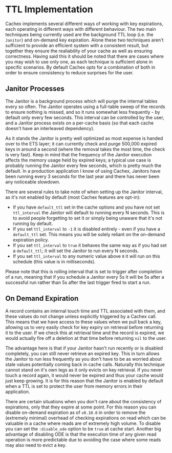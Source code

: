 # TTL Implementation

Cachex implements several different ways of working with key expirations, each operating in different ways with different behaviour. The two main techniques being currently used are the background TTL loop (i.e. the `Janitor`) and on-demand key expiration. Alone these two techniques aren't sufficient to provide an efficient system with a consistent result, but together they ensure the realiability of your cache as well as ensuring correctness. Having said this it should be noted that there are cases where you may wish to use only one, as each technique is sufficient alone in specific scenarios. By default Cachex opts for a combination of both in order to ensure consistency to reduce surprises for the user.

## Janitor Processes

The Janitor is a background process which will purge the internal tables every so often. The Janitor operates using a full-table sweep of the records to ensure nothing is missed, and so it runs somewhat less frequently - by default only every few seconds. This interval can be controlled by the user, and a Janitor process exists on a per-cache basis (so that each cache doesn't have an interleaved dependency).

As it stands the Janitor is pretty well optimized as most expense is handed over to the ETS layer; it can currently check and purge 500,000 expired keys in around a second (where the removal takes the most time, the check is very fast). Keep in mind that the frequency of the Janitor execution affects the memory usage held by expired keys; a typical use case is probably running the Janitor every few seconds, which is pretty much the default. In a production application I know of using Cachex, Janitors have been running every 3 seconds for the last year and there has never been any noticeable slowdown.

There are several rules to take note of when setting up the Janitor interval, as it's not enabled by default (most Cachex features are opt-in):

- If you have `default_ttl` set in the cache options and you have not set `ttl_interval` the Janitor will default to running every N seconds. This is to avoid people forgetting to set it or simply being unaware that it's not running by default.
- If you set `ttl_interval` to `-1` it is disabled entirely - even if you have a `default_ttl` set. This means you will be solely reliant on the on-demand expiration policy.
- If you set `ttl_interval` to `true` it behaves the same way as if you had set a `default_ttl`; it will set the Janitor to run every N seconds.
- If you set `ttl_interval` to any numeric value above `0` it will run on this schedule (this value is in milliseconds).

Please note that this is rolling interval that is set to trigger after completion of a run, meaning that if you schedule a Janitor every 5s it will be 5s after a successful run rather than 5s after the last trigger fired to start a run.

## On Demand Expiration

A record contains an internal touch time and TTL associated with them, and these values do not change unless explicitly triggered by a Cachex call. This means that we have access to these values when we pull back a key, allowing us to very easily check for key expiry on retrieval before returning it to the user. If we check this at retrieval time and the record is expired, we would actually fire off a deletion at that time before returning `nil` to the user.

The advantage here is that if your Janitor hasn't run recently or is disabled completely, you can still never retrieve an expired key. This in turn allows the Janitor to run less frequently as you don't have to be as worried about stale values potentially coming back in cache calls. Naturally this technique cannot stand on it's own legs as it only evicts on key retrieval. If you never touch a record again, it would never be expired and thus your cache would just keep growing. It is for this reason that the Janitor is enabled by default when a TTL is set to protect the user from memory errors in their application.

There are certain situations when you don't care about the consistency of expirations, only that they expire at some point. For this reason you can disable on-demand expiration as of `v0.10.0` in order to remove the (extremely minimal) overhead of checking expirations on read which can be valuable in a cache where reads are of extremely high volume. To disable you can set the `:disable_ode` option to be `true` at cache start. Another big advantage of disabling ODE is that the execution time of any given read operation is more predictable due to avoiding the case where some reads may also need to evict a key.
